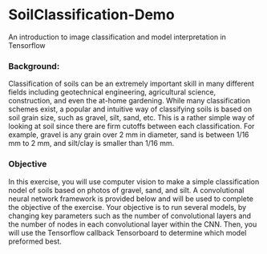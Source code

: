 # SoilClassification-Demo
An introduction to image classification and model interpretation in Tensorflow

### Background:
Classification of soils can be an extremely important skill in many different fields including geotechnical engineering, agricultural science, construction, and even the at-home gardening. While many classification schemes exist, a popular and intuitive way of classifying soils is based on soil grain size, such as gravel, silt, sand, etc. This is a rather simple way of looking at soil since there are firm cutoffs between each classification. For example, gravel is any grain over 2 mm in diameter, sand is between 1/16 mm to 2 mm, and silt/clay is smaller than 1/16 mm.  

### Objective
In this exercise, you will use computer vision to make a simple classification nodel of soils based on photos of gravel, sand, and silt. A convolutional neural network framework is provided below and will be used to complete the objective of the exercise. Your objective is to run several models, by changing key parameters such as the number of convolutional layers and the number of nodes in each convolutional layer within the CNN. Then, you will use the Tensorflow callback Tensorboard to determine which model preformed best.
